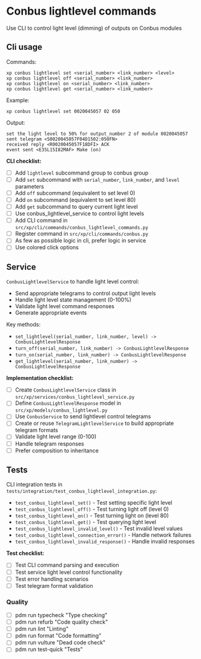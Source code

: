 # Conbus lightlevel commands

Use CLI to control light level (dimming) of outputs on Conbus modules

## Cli usage

Commands:
```
xp conbus lightlevel set <serial_number> <link_number> <level>
xp conbus lightlevel off <serial_number> <link_number>
xp conbus lightlevel on <serial_number> <link_number>
xp conbus lightlevel get <serial_number> <link_number>
```

Example:
```
xp conbus lightlevel set 0020045057 02 050
```

Output:
```
set the light level to 50% for output_number 2 of module 0020045057
sent telegram <S0020045057F04D1502:050FN>
received reply <R0020045057F18DFI> ACK
event sent <E35L15I82MAF> Make (on)
```

**CLI checklist:**
- [ ] Add `lightlevel` subcommand group to conbus group
- [ ] Add `set` subcommand with `serial_number`, `link_number`, and `level` parameters
- [ ] Add `off` subcommand (equivalent to set level 0)
- [ ] Add `on` subcommand (equivalent to set level 80)
- [ ] Add `get` subcommand to query current light level
- [ ] Use conbus_lightlevel_service to control light levels
- [ ] Add CLI command in `src/xp/cli/commands/conbus_lightlevel_commands.py`
- [ ] Register command in `src/xp/cli/commands/conbus.py`
- [ ] As few as possible logic in cli, prefer logic in service
- [ ] Use colored click options

## Service

`ConbusLightlevelService` to handle light level control:

- Send appropriate telegrams to control output light levels
- Handle light level state management (0-100%)
- Validate light level command responses
- Generate appropriate events

Key methods:
- `set_lightlevel(serial_number, link_number, level) -> ConbusLightlevelResponse`
- `turn_off(serial_number, link_number) -> ConbusLightlevelResponse`
- `turn_on(serial_number, link_number) -> ConbusLightlevelResponse`
- `get_lightlevel(serial_number, link_number) -> ConbusLightlevelResponse`

**Implementation checklist:**
- [ ] Create `ConbusLightlevelService` class in `src/xp/services/conbus_lightlevel_service.py`
- [ ] Define `ConbusLightlevelResponse` model in `src/xp/models/conbus_lightlevel.py`
- [ ] Use `ConbusService` to send lightlevel control telegrams
- [ ] Create or reuse `TelegramLightlevelService` to build appropriate telegram formats
- [ ] Validate light level range (0-100)
- [ ] Handle telegram responses
- [ ] Prefer composition to inheritance

## Tests

CLI integration tests in `tests/integration/test_conbus_lightlevel_integration.py`:

- `test_conbus_lightlevel_set()` - Test setting specific light level
- `test_conbus_lightlevel_off()` - Test turning light off (level 0)
- `test_conbus_lightlevel_on()` - Test turning light on (level 80)
- `test_conbus_lightlevel_get()` - Test querying light level
- `test_conbus_lightlevel_invalid_level()` - Test invalid level values
- `test_conbus_lightlevel_connection_error()` - Handle network failures
- `test_conbus_lightlevel_invalid_response()` - Handle invalid responses

**Test checklist:**
- [ ] Test CLI command parsing and execution
- [ ] Test service light level control functionality
- [ ] Test error handling scenarios
- [ ] Test telegram format validation

### Quality

- [ ] pdm run typecheck "Type checking"
- [ ] pdm run refurb "Code quality check"
- [ ] pdm run lint "Linting"
- [ ] pdm run format "Code formatting"
- [ ] pdm run vulture "Dead code check"
- [ ] pdm run test-quick "Tests"
